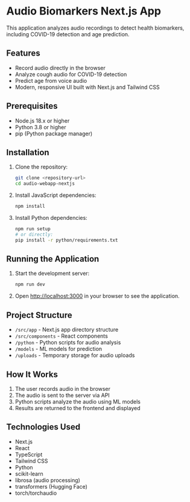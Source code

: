 # Audio Biomarkers Next.js App

This application analyzes audio recordings to detect health biomarkers, including COVID-19 detection and age prediction.

## Features

- Record audio directly in the browser
- Analyze cough audio for COVID-19 detection
- Predict age from voice audio
- Modern, responsive UI built with Next.js and Tailwind CSS

## Prerequisites

- Node.js 18.x or higher
- Python 3.8 or higher
- pip (Python package manager)

## Installation

1. Clone the repository:
   ```bash
   git clone <repository-url>
   cd audio-webapp-nextjs
   ```

2. Install JavaScript dependencies:
   ```bash
   npm install
   ```

3. Install Python dependencies:
   ```bash
   npm run setup
   # or directly:
   pip install -r python/requirements.txt
   ```

## Running the Application

1. Start the development server:
   ```bash
   npm run dev
   ```

2. Open [http://localhost:3000](http://localhost:3000) in your browser to see the application.

## Project Structure

- `/src/app` - Next.js app directory structure
- `/src/components` - React components
- `/python` - Python scripts for audio analysis
- `/models` - ML models for prediction
- `/uploads` - Temporary storage for audio uploads

## How It Works

1. The user records audio in the browser
2. The audio is sent to the server via API
3. Python scripts analyze the audio using ML models
4. Results are returned to the frontend and displayed

## Technologies Used

- Next.js
- React
- TypeScript
- Tailwind CSS
- Python
- scikit-learn
- librosa (audio processing)
- transformers (Hugging Face)
- torch/torchaudio